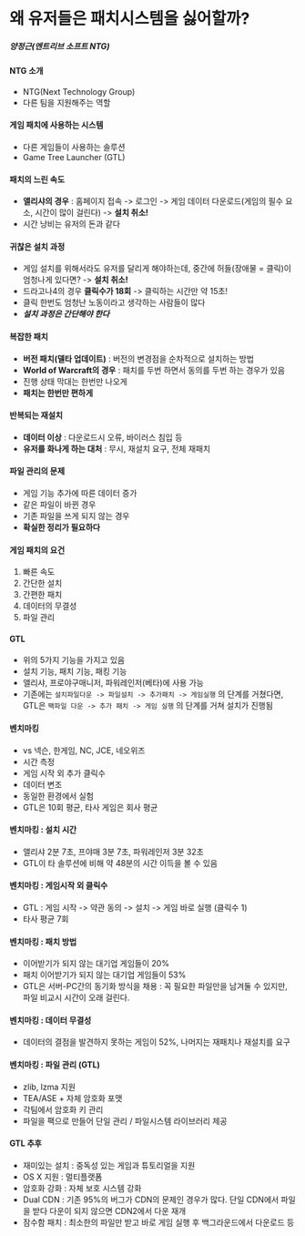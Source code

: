 # 왜 유저들은 패치시스템을 싫어할까?
##### 양정근(엔트리브 소프트 NTG)

#### NTG 소개
- NTG(Next Technology Group)
- 다른 팀을 지원해주는 역할

#### 게임 패치에 사용하는 시스템
- 다른 게임들이 사용하는 솔루션
- Game Tree Launcher (GTL)

#### 패치의 느린 속도
- **앨리샤의 경우** : 홈페이지 접속 -> 로그인 -> 게임 데이터 다운로드(게임의 필수 요소, 시간이 많이 걸린다) -> **설치 취소!**
- 시간 낭비는 유저의 돈과 같다

#### 귀찮은 설치 과정 
- 게임 설치를 위해서라도 유저를 달리게 해야하는데, 중간에 허들(장애물 = 클릭)이 엄청나게 있다면? -> **설치 취소!**
- 드라고나4의 경우 **클릭수가 18회** -> 클릭하는 시간만 약 15초!
- 클릭 한번도 엄청난 노동이라고 생각하는 사람들이 많다
- **_설치 과정은 간단해야 한다_**

#### 복잡한 패치
- **버전 패치(델타 업데이트)** : 버전의 변경점을 순차적으로 설치하는 방법
- **World of Warcraft의 경우** : 패치를 두번 하면서 동의를 두번 하는 경우가 있음
- 진행 상태 막대는 한번만 나오게
- **패치는 한번만 편하게**

#### 반복되는 재설치
- **데이터 이상** : 다운로드시 오류, 바이러스 침입 등
- **유저를 화나게 하는 대처** : 무시, 재설치 요구, 전체 재패치

#### 파일 관리의 문제
- 게임 기능 추가에 따른 데이터 증가
- 같은 파일이 바뀐 경우
- 기존 파일을 쓰게 되지 않는 경우
- **확실한 정리가 필요하다**

#### 게임 패치의 요건
1. 빠른 속도
2. 간단한 설치
3. 간편한 패치
4. 데이터의 무결성
5. 파일 관리

#### GTL
- 위의 5가지 기능을 가지고 있음
- 설치 기능, 패치 기능, 패킹 기능
- 앨리샤, 프로야구매니저, 파워레인저(베타)에 사용 가능
- 기존에는 `설치파일다운 -> 파일설치 -> 추가패치 -> 게임실행` 의 단계를 거쳤다면, GTL은 `팩파일 다운 -> 추가 패치 -> 게임 실행` 의 단계를 거쳐 설치가 진행됨


#### 벤치마킹
- vs 넥슨, 한게임, NC, JCE, 네오위즈
- 시간 측정
- 게임 시작 외 추가 클릭수
- 데이터 변조
- 동일한 환경에서 실험
- GTL은 10회 평균, 타사 게임은 회사 평균

#### 벤치마킹 : 설치 시간
- 앨리샤 2분 7초, 프야매 3분 7초, 파워레인저 3분 32초
- GTL이 타 솔루션에 비해 약 48분의 시간 이득을 볼 수 있음

#### 벤치마킹 : 게임시작 외 클릭수
- GTL : 게임 시작 -> 약관 동의 -> 설치 -> 게임 바로 실행 (클릭수 1)
- 타사 평균 7회

#### 벤치마킹 : 패치 방법 
- 이어받기가 되지 않는 대기업 게임들이 20%
- 패치 이어받기가 되지 않는 대기업 게임들이 53%
- GTL은 서버-PC간의 동기화 방식을 채용 : 꼭 필요한 파일만을 남겨둘 수 있지만, 파일 비교시 시간이 오래 걸린다.

#### 벤치마킹 : 데이터 무결성
- 데이터의 결점을 발견하지 못하는 게임이 52%, 나머지는 재패치나 재설치를 요구

#### 벤치마킹 : 파일 관리 (GTL)
- zlib, lzma 지원
- TEA/ASE + 자체 암호화 포맷
- 각팀에서 암호화 키 관리
- 파일을 팩으로 만들어 단일 관리 / 파일시스템 라이브러리 제공

#### GTL 추후
- 재미있는 설치 : 중독성 있는 게임과 튜토리얼을 지원
- OS X 지원 : 멀티플랫폼
- 암호화 강화 : 자체 보호 시스템 강화
- Dual CDN : 기존 95%의 버그가 CDN의 문제인 경우가 많다. 단일 CDN에서 파일을 받다 다운이 되지 않으면 CDN2에서 다운 재개
- 잠수함 패치 : 최소한의 파일만 받고 바로 게임 실행 후 백그라운드에서 다운로드 등